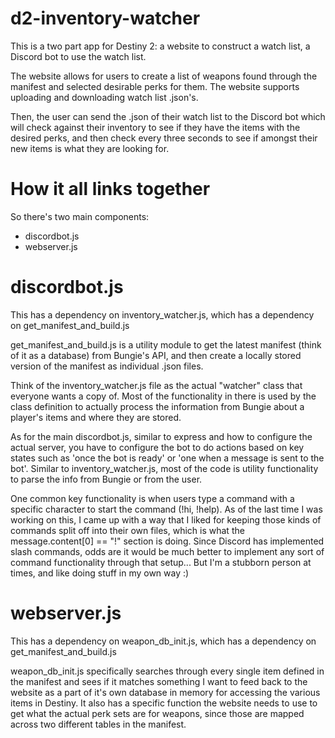 # d2-inventory-watcher
This is a two part app for Destiny 2: a website to construct a watch list, a Discord bot to use the watch list.

The website allows for users to create a list of weapons found through the manifest and selected desirable perks for them. The website supports uploading and downloading watch list .json's.

Then, the user can send the .json of their watch list to the Discord bot which will check against their inventory to see if they have the items with the desired perks, and then check every three seconds to see if amongst their new items is what they are looking for.


# How it all links together

So there's two main components:

- discordbot.js
- webserver.js

# discordbot.js

This has a dependency on inventory_watcher.js, which has a dependency on get_manifest_and_build.js

get_manifest_and_build.js is a utility module to get the latest manifest (think of it as a database) from Bungie's API, and then create a locally stored version of the manifest as individual .json files.

Think of the inventory_watcher.js file as the actual "watcher" class that everyone wants a copy of. Most of the functionality in there is used by the class definition to actually process the information from Bungie about a player's items and where they are stored.

As for the main discordbot.js, similar to express and how to configure the actual server, you have to configure the bot to do actions based on key states such as 'once the bot is ready' or 'one when a message is sent to the bot'. Similar to inventory_watcher.js, most of the code is utility functionality to parse the info from Bungie or from the user.

One common key functionality is when users type a command with a specific character to start the command (!hi, !help). As of the last time I was working on this, I came up with a way that I liked for keeping those kinds of commands split off into their own files, which is what the message.content[0] == "!" section is doing. Since Discord has implemented slash commands, odds are it would be much better to implement any sort of command functionality through that setup... But I'm a stubborn person at times, and like doing stuff in my own way :)

# webserver.js

This has a dependency on weapon_db_init.js, which has a dependency on get_manifest_and_build.js

weapon_db_init.js specifically searches through every single item defined in the manifest and sees if it matches something I want to feed back to the website as a part of it's own database in memory for accessing the various items in Destiny. It also has a specific function the website needs to use to get what the actual perk sets are for weapons, since those are mapped across two different tables in the manifest.